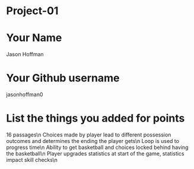# Project-01

# Your Name
Jason Hoffman

# Your Github username
jasonhoffman0

# List the things you added for points

16 passages\n
Choices made by player lead to different possession outcomes and determines the ending the player gets\n
Loop is used to progress time\n
Ability to get basketball and choices locked behind having the basketball\n
Player upgrades statistics at start of the game, statistics impact skill checks\n